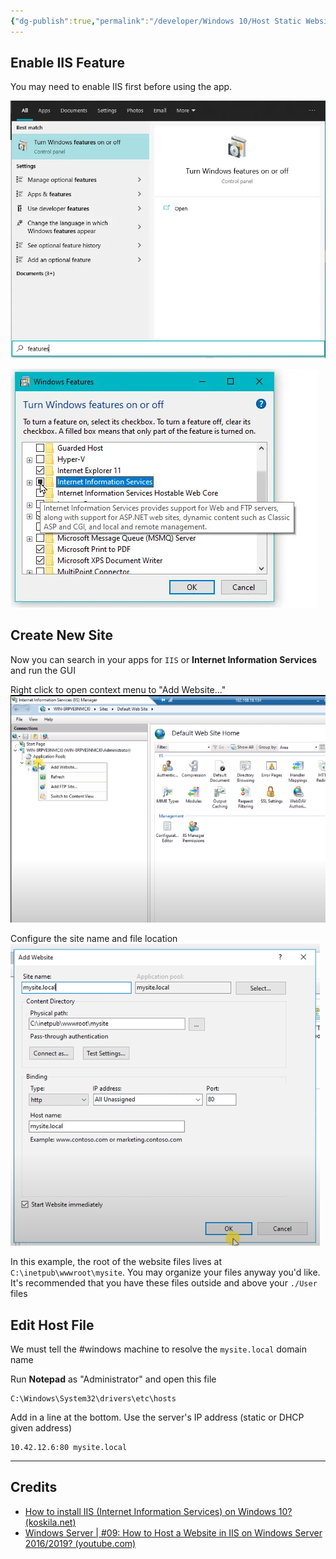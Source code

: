 ```yaml
---
{"dg-publish":true,"permalink":"/developer/Windows 10/Host Static Website on Windows 10 IIS/"}
---
```


## Enable IIS Feature
You may need to enable IIS first before using the app.

![attachments/Pasted image 20240702111949.png](/img/user/attachments/Pasted%20image%2020240702111949.png)

![attachments/Pasted image 20240702112002.png](/img/user/attachments/Pasted%20image%2020240702112002.png)

## Create New Site
Now you can search in your apps for `IIS` or **Internet Information Services** and run the GUI

Right click to open context menu to "Add Website..."
![attachments/Pasted image 20240702112557.png](/img/user/attachments/Pasted%20image%2020240702112557.png)

Configure the site name and file location
![attachments/Pasted image 20240702112701.png](/img/user/attachments/Pasted%20image%2020240702112701.png)

In this example, the root of the website files lives at `C:\inetpub\wwwroot\mysite`. You may organize your files anyway you'd like. It's recommended that you have these files outside and above your `./User` files
## Edit Host File
We must tell the #windows machine to resolve the `mysite.local` domain name

Run **Notepad** as "Administrator" and open this file

```shell
C:\Windows\System32\drivers\etc\hosts
```

Add in a line at the bottom. Use the server's IP address (static or DHCP given address)

```shell
10.42.12.6:80 mysite.local
```

---
## Credits
- [How to install IIS (Internet Information Services) on Windows 10? (koskila.net)](https://www.koskila.net/how-to-install-iis-internet-information-services-on-windows-10/#:~:text=To%20enable%20IIS%20on%20a%20Windows%2010%20computer%2C,Practice%20your%20patience%20...%205%20That%E2%80%99s%20it%21%20)
- [Windows Server | #09: How to Host a Website in IIS on Windows Server 2016/2019? (youtube.com)](https://www.youtube.com/watch?v=r8UOKHCQEW8)
